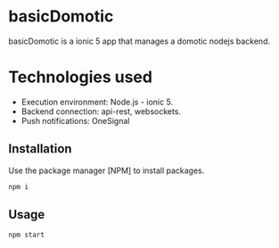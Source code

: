 # basicDomotic

basicDomotic is a ionic 5 app that manages a domotic nodejs backend.

# Technologies used

* Execution environment: Node.js - ionic 5.
* Backend connection: api-rest, websockets.
* Push notifications: OneSignal

## Installation

Use the package manager [NPM] to install packages.

```bash
npm i
```

## Usage

```
npm start
```